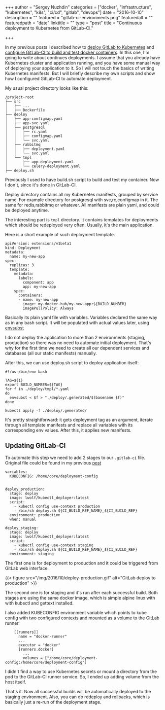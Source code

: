 +++
author = "Sergey Nuzhdin"
categories = ["docker", "infrastructure", "kubernetes", "k8s", "ci/cd", "gitlab", "devops"]
date = "2016-10-10"
description = ""
featured = "gitlab-ci-environments.png"
featuredalt = ""
featuredpath = "date"
linktitle = ""
type = "post"
title = "Continuous deployment to Kubernetes from GitLab-CI."

+++

In my previous posts I described how to [deploy GitLab to Kubernetes](/post/how-to-easily-deploy-gitlab-on-kubernetes/) and [configure GitLab-CI to build and test
docker containers](/post/How-to-build-and-test-docker-images-in-gitlab-ci/).
In this one, I'm going to write about continues deployments.
I assume that you already have Kubernetes cluster and application running,
and you have some manual way of deploying your application to it.
So I will not touch the basics of writing Kubernetes manifests.
But I will briefly describe my own scripts and show how I configured GitLab-CI to automate deployment.

<!-- more -->

My usual project directory looks like this:

```
/project-root
├── src
│   ├── ...
│   ├── Dockerfile
├── deploy
│   ├── app-configmap.yaml
│   ├── app-svc.yaml
│   ├── postgresql
│   │   ├── rc.yaml
│   │   ├── configmap.yaml
│   │   └── svc.yaml
│   ├── rabbitmq
│   │   ├── deployment.yaml
│   │   └── svc.yaml
│   └── tmpl
│       ├── app-deployment.yaml
│       └── celery-deployment.yaml
├── deploy.sh
```

Previously I used to have build.sh script to build and test my container.
Now I don't, since it's done in GitLab-CI.

Deploy directory contains all my Kubernetes manifests, grouped by service name.
For example directory for postgresql with svc,rc,configmap in it.
The same for redis,rabbitmq or whatever. All manifests are plain yaml, and could be deployed anytime.

The interesting part is `tmpl` directory. It contains templates for deployments which should be redeployed very often.
Usually, it's the main application.

Here is a short example of such deployment template.

```
apiVersion: extensions/v1beta1
kind: Deployment
metadata:
  name: my-new-app
spec:
  replicas: 3
  template:
    metadata:
      labels:
        component: app
        app: my-new-app
    spec:
      containers:
      - name: my-new-app
        image: my-docker-hub/my-new-app:${BUILD_NUMBER}
        imagePullPolicy: Always
```

Basically its plain yaml file with variables. Variables declared the same way as in any bash script.
It will be populated with actual values later, using [envsubst](https://www.gnu.org/software/gettext/manual/html_node/envsubst-Invocation.html)

I do not deploy the application to more than 2 environments (staging, production) so there was no need to automate initial deployment.
That's why for the first time we need to create all our dependent services and databases (all our static manifests) manually.

After this, we can use deploy.sh script to deploy application itself:

```
#!/usr/bin/env bash

TAG=${1}
export BUILD_NUMBER=${TAG}
for f in ./deploy/tmpl/*.yaml
do
  envsubst < $f > "./deploy/.generated/$(basename $f)"
done

kubectl apply -f ./deploy/.generated/

```

It's pretty straightforward: it gets deployment tag as an argument,
iterate through all template manifests and replace all variables with its corresponding env values.
After this, it applies new manifests.


## Updating GitLab-CI

To automate this step we need to add 2 stages to our `.gitlab-ci` file. Original file could be found in my previous [post](/post/How-to-build-and-test-docker-images-in-gitlab-ci/)

```
variables:
  KUBECONFIG: /home/core/deployment-config


deploy_production:
  stage: deploy
  image: lwolf/kubectl_deployer:latest
  script:
    - kubectl config use-context production
    - /bin/sh deploy.sh ${CI_BUILD_REF_NAME}_${CI_BUILD_REF}
  environment: production
  when: manual

deploy_staging:
  stage: deploy
  image: lwolf/kubectl_deployer:latest
  script:
    - kubectl config use-context staging
    - /bin/sh deploy.sh ${CI_BUILD_REF_NAME}_${CI_BUILD_REF}
  environment: staging
```

The first one is for deployment to production and it could be triggered from GitLab web interface.

{{< figure src="/img/2016/10/deploy-production.gif" alt="GitLab deploy to production" >}}

The second one is for staging and it's run after each successful build.
Both stages are using the same docker image, which is simple alpine linux with with kubectl and gettext installed.

I also added KUBECONFIG environment variable which points to kube config with
two configured contexts and mounted as a volume to the GitLab runner.

```
    [[runners]]
      name = "docker-runner"
      ...
      executor = "docker"
      [runners.docker]
        ...
        volumes = ["/home/core/deployment-config:/home/core/deployment-config"]
```

I didn't find a way to use Kubernetes secrets or mount a directory from the pod to the GitLab-CI runner service.
So, I ended up adding volume from the host itself.

That's it. Now all successful builds will be automatically deployed to the staging environment.
Also, you can do redeploy and rollbacks, which is basically just a re-run of the deployment stage.

